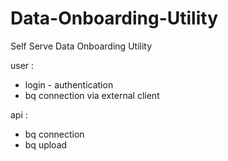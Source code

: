 # Data-Onboarding-Utility
Self Serve Data Onboarding Utility

user :
- login - authentication
- bq connection via external client

    

api : 
- bq connection
- bq upload



